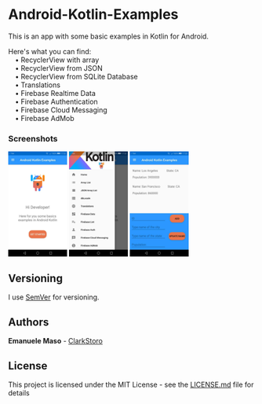 # Android-Kotlin-Examples
This is an app with some basic examples in Kotlin for Android.

Here's what you can find:<br>
&emsp;•	RecyclerView with array<br>
&emsp;•	RecyclerView from JSON<br>
&emsp;•	RecyclerView from SQLite Database<br>
&emsp;•	Translations<br>
&emsp;•	Firebase Realtime Data<br>
&emsp;•	Firebase Authentication<br>
&emsp;• Firebase Cloud Messaging<br>
&emsp;• Firebase AdMob<br>

### Screenshots
<img src="/images/screenHome.jpg?raw=true" width="120"> <img src="/images/screenNavBar.jpg?raw=true" width="120">  <img src="/images/screenFirebase.jpg?raw=true" width="120">

## Versioning

I use [SemVer](http://semver.org/) for versioning.

## Authors
**Emanuele Maso**  - [ClarkStoro](https://github.com/ClarkStoro)

## License

This project is licensed under the MIT License - see the [LICENSE.md](LICENSE.md) file for details
